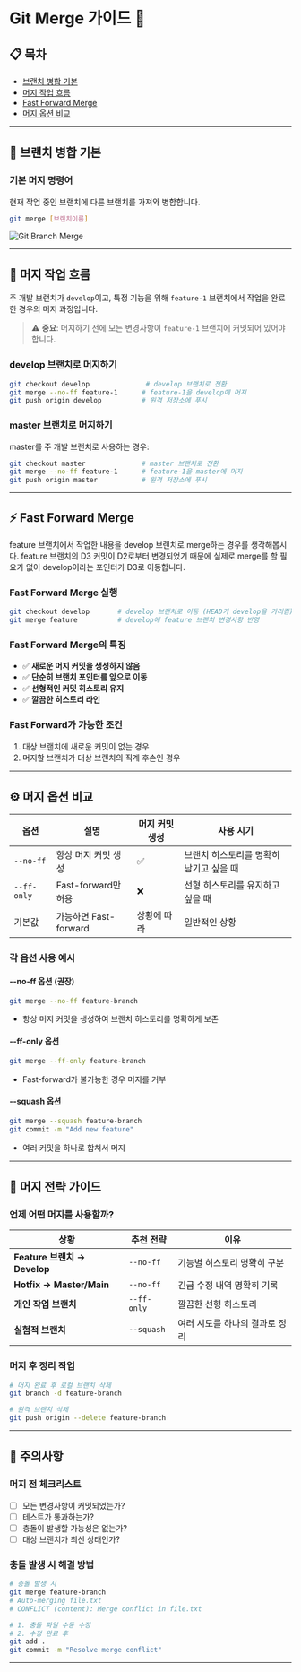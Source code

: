 # Git Merge 가이드 🔀

## 📋 목차

- [브랜치 병합 기본](#브랜치-병합-기본)
- [머지 작업 흐름](#머지-작업-흐름)
- [Fast Forward Merge](#fast-forward-merge)
- [머지 옵션 비교](#머지-옵션-비교)

---

## 🔗 브랜치 병합 기본

### 기본 머지 명령어

현재 작업 중인 브랜치에 다른 브랜치를 가져와 병합합니다.

```bash
git merge [브랜치이름]
```

![Git Branch Merge](https://velog.velcdn.com/images%2Fdydalsdl1414%2Fpost%2Fb5ef3242-d550-4c96-84c7-ed972f9f2452%2Fgit-mergej.gif)

---

## 🔄 머지 작업 흐름

주 개발 브랜치가 `develop`이고, 특정 기능을 위해 `feature-1` 브랜치에서 작업을 완료한 경우의 머지 과정입니다.

> ⚠️ **중요**: 머지하기 전에 모든 변경사항이 `feature-1` 브랜치에 커밋되어 있어야 합니다.

### develop 브랜치로 머지하기

```bash
git checkout develop              # develop 브랜치로 전환
git merge --no-ff feature-1      # feature-1을 develop에 머지
git push origin develop          # 원격 저장소에 푸시
```

### master 브랜치로 머지하기

master를 주 개발 브랜치로 사용하는 경우:

```bash
git checkout master              # master 브랜치로 전환
git merge --no-ff feature-1      # feature-1을 master에 머지
git push origin master           # 원격 저장소에 푸시
```

---

## ⚡ Fast Forward Merge

feature 브랜치에서 작업한 내용을 develop 브랜치로 merge하는 경우를 생각해봅시다. feature 브랜치의 D3 커밋이 D2로부터 변경되었기 때문에 실제로 merge를 할 필요가 없이 develop이라는 포인터가 D3로 이동합니다.

### Fast Forward Merge 실행

```bash
git checkout develop       # develop 브랜치로 이동 (HEAD가 develop을 가리킴)
git merge feature          # develop에 feature 브랜치 변경사항 반영
```

### Fast Forward Merge의 특징

- ✅ **새로운 머지 커밋을 생성하지 않음**
- ✅ **단순히 브랜치 포인터를 앞으로 이동**
- ✅ **선형적인 커밋 히스토리 유지**
- ✅ **깔끔한 히스토리 라인**

### Fast Forward가 가능한 조건

1. 대상 브랜치에 새로운 커밋이 없는 경우
2. 머지할 브랜치가 대상 브랜치의 직계 후손인 경우

---

## ⚙️ 머지 옵션 비교

| 옵션        | 설명                  | 머지 커밋 생성 | 사용 시기                               |
| ----------- | --------------------- | -------------- | --------------------------------------- |
| `--no-ff`   | 항상 머지 커밋 생성   | ✅             | 브랜치 히스토리를 명확히 남기고 싶을 때 |
| `--ff-only` | Fast-forward만 허용   | ❌             | 선형 히스토리를 유지하고 싶을 때        |
| 기본값      | 가능하면 Fast-forward | 상황에 따라    | 일반적인 상황                           |

### 각 옵션 사용 예시

#### --no-ff 옵션 (권장)

```bash
git merge --no-ff feature-branch
```

- 항상 머지 커밋을 생성하여 브랜치 히스토리를 명확하게 보존

#### --ff-only 옵션

```bash
git merge --ff-only feature-branch
```

- Fast-forward가 불가능한 경우 머지를 거부

#### --squash 옵션

```bash
git merge --squash feature-branch
git commit -m "Add new feature"
```

- 여러 커밋을 하나로 합쳐서 머지

---

## 🎯 머지 전략 가이드

### 언제 어떤 머지를 사용할까?

| 상황                         | 추천 전략   | 이유                           |
| ---------------------------- | ----------- | ------------------------------ |
| **Feature 브랜치 → Develop** | `--no-ff`   | 기능별 히스토리 명확히 구분    |
| **Hotfix → Master/Main**     | `--no-ff`   | 긴급 수정 내역 명확히 기록     |
| **개인 작업 브랜치**         | `--ff-only` | 깔끔한 선형 히스토리           |
| **실험적 브랜치**            | `--squash`  | 여러 시도를 하나의 결과로 정리 |

### 머지 후 정리 작업

```bash
# 머지 완료 후 로컬 브랜치 삭제
git branch -d feature-branch

# 원격 브랜치 삭제
git push origin --delete feature-branch
```

---

## 🚨 주의사항

### 머지 전 체크리스트

- [ ] 모든 변경사항이 커밋되었는가?
- [ ] 테스트가 통과하는가?
- [ ] 충돌이 발생할 가능성은 없는가?
- [ ] 대상 브랜치가 최신 상태인가?

### 충돌 발생 시 해결 방법

```bash
# 충돌 발생 시
git merge feature-branch
# Auto-merging file.txt
# CONFLICT (content): Merge conflict in file.txt

# 1. 충돌 파일 수동 수정
# 2. 수정 완료 후
git add .
git commit -m "Resolve merge conflict"
```

---
